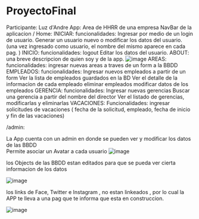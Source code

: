 # ProyectoFinal
Participante: Luz d'Andre
App: Area de HHRR de una empresa
NavBar de la aplicacion / Home: 
  INICIAR: funcionalidades: 
            Ingresar por medio de un login de usuario.
            Generar un usuario nuevo o modificar los datos del usuario.
		(una vez ingresado como usuario, el nombre del mismo aparece en cada pag. )
  INICIO: funcionalidades: 
          logout
          Editar los datos del usuario. 
  ABOUT: una breve descripcion de quien soy y de la app.
    ![image](https://user-images.githubusercontent.com/106789905/178857046-db3071f0-760c-4e6c-992c-7215def025e1.png)
  AREAS: funcionalidades: 
            ingresar nuevas areas a traves de un form a la BBDD 
  EMPLEADOS: funcionalidades: 
            Ingresar nuevos empleados a partir de un form
            Ver la lista de empleados guardados en la BD
            Ver el detalle de la informacion de cada empleado
            eliminar empleados
            modificar datos de los empleados
  GERENCIA: funcionalidades:
            Ingresar nuevas gerencias
            Buscar una gerencia a partir del nombre del director
            Ver el listado de gerencias, modificarlas y eliminarlas
  VACACIONES: Funcionalidades:
            ingresar solicitudes de vacaciones ( fecha de la solicitud, empleado, fecha de inicio y fin de las vacaciones)
            
            
        
/admin:

La App cuenta con un admin en donde se pueden ver y modificar los datos de las BBDD  
Permite asociar un Avatar a cada usuario
![image](https://user-images.githubusercontent.com/106789905/178857819-85a7bb95-b724-4397-aba0-60aa0b9a74c6.png)

los Objects de las BBDD estan editados para que se pueda ver cierta informacion de los datos

![image](https://user-images.githubusercontent.com/106789905/178857884-abbbe6a4-bad0-41d7-bd41-ba4c90a97fc4.png)


los links de Face, Twitter e Instagram , no estan linkeados , por lo cual la APP te lleva a una pag que te informa que esta en construccion. 

![image](https://user-images.githubusercontent.com/106789905/178858265-7d2c6a89-5d7a-4fb6-aabd-83212d498900.png)

